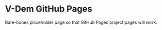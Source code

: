 V-Dem GitHub Pages
==================

Bare-bones placeholder page so that GitHub Pages project pages will work. 